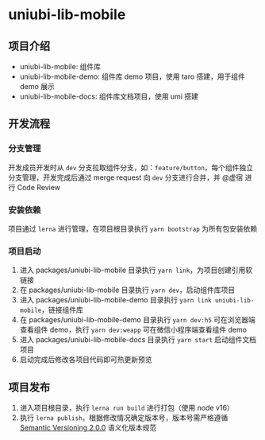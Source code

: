 # uniubi-lib-mobile

## 项目介绍

- uniubi-lib-mobile: 组件库
- uniubi-lib-mobile-demo: 组件库 demo 项目，使用 taro 搭建，用于组件 demo 展示
- uniubi-lib-mobile-docs: 组件库文档项目，使用 umi 搭建

## 开发流程

### 分支管理

开发成员开发时从 `dev` 分支拉取组件分支，如：`feature/button`，每个组件独立分支管理，开发完成后通过 merge request 向 `dev` 分支进行合并，并 @虚宿 进行 Code Review

### 安装依赖

项目通过 `lerna` 进行管理，在项目根目录执行 `yarn bootstrap` 为所有包安装依赖

### 项目启动

1. 进入 packages/uniubi-lib-mobile 目录执行 `yarn link`，为项目创建引用软链接
2. 在 packages/uniubi-lib-mobile 目录执行 `yarn dev`，启动组件库项目
3. 进入 packages/uniubi-lib-mobile-demo 目录执行 `yarn link uniubi-lib-mobile`，链接组件库
4. 在 packages/uniubi-lib-mobile-demo 目录执行 `yarn dev:h5` 可在浏览器端查看组件 demo，执行 `yarn dev:weapp` 可在微信小程序端查看组件 demo
5. 进入 packages/uniubi-lib-mobile-docs 目录执行 `yarn start` 启动组件文档项目
6. 启动完成后修改各项目代码即可热更新预览

## 项目发布

1. 进入项目根目录，执行 `lerna run build` 进行打包（使用 node v16）
2. 执行 `lerna publish`，根据修改情况确定版本号，版本号需严格遵循 [Semantic Versioning 2.0.0](https://semver.org/lang/zh-CN/) 语义化版本规范
